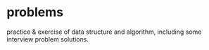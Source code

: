 problems
========

practice & exercise of data structure and algorithm, including some interview problem solutions.

